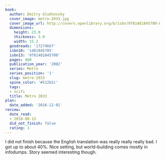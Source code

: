 ```yaml
---
book:
  author: Dmitry Glukhovsky
  cover_image: metro-2033.jpg
  cover_image_url: http://covers.openlibrary.org/b/isbn/9781481845700-L.jpg
  dimensions:
    height: 23.0
    thickness: 3.0
    width: 15.2
  goodreads: '17274667'
  isbn10: '1481845705'
  isbn13: '9781481845700'
  pages: 460
  publication_year: '2002'
  series: Metro
  series_position: '1'
  slug: metro-2033
  spine_color: '#512b2c'
  tags:
  - scifi
  title: Metro 2033
plan:
  date_added: '2016-12-01'
review:
  date_read:
  - 2018-08-13
  did_not_finish: false
  rating: 1
---
```


I did not finish because the English translation was really really really bad. I got up to about 40%. Nice setting, but world-building comes mostly in infodumps. Story seemed interesting though.
